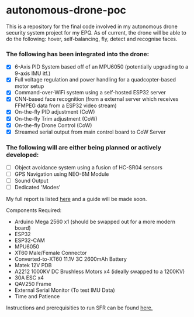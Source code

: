 # autonomous-drone-poc
This is a repository for the final code involved in my autonomous drone security system project for my EPQ. As of current, the drone will be able to do the following: hover, self-balancing, fly, detect and recognise faces.

### The following has been integrated into the drone:
- [x] 6-Axis PID System based off of an MPU6050 (potentially upgrading to a 9-axis IMU itf.) 
- [x] Full voltage regulation and power handling for a quadcopter-based motor setup
- [x] Command-over-WiFi system using a self-hosted ESP32 server
- [x] CNN-based face recognition (from a external server which receives FFMPEG data from a ESP32 video stream)
- [x] On-the-fly PID adjustment (CoW)
- [x] On-the-fly Trim adjustment (CoW)
- [x] On-the-fly Drone Control (CoW)
- [x] Streamed serial output from main control board to CoW Server

### The following will are either being planned or actively developed:
- [ ] Object avoidance system using a fusion of HC-SR04 sensors
- [ ] GPS Navigation using NEO-6M Module
- [ ] Sound Output
- [ ] Dedicated 'Modes'

My full report is listed [here](./report/DroneRep.pdf) and a guide will be made soon.

Components Required:
- Arduino Mega 2560 x1 (should be swapped out for a more modern board)
- ESP32
- ESP32-CAM
- MPU6050
- XT60 Male/Female Connector
- Converted-to-XT60 11.1V 3C 2600mAh Battery
- Matek 12V PDB
- A2212 1000KV DC Brushless Motors x4 (ideally swapped to a 1200KV)
- 30A ESC x4
- QAV250 Frame
- External Serial Monitor (To test IMU Data)
- Time and Patience

Instructions and prerequisities to run SFR can be found [here.](https://github.com/asian-mario/SFR-ESP32S)